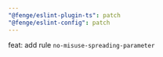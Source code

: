 ```yaml
---
"@fenge/eslint-plugin-ts": patch
"@fenge/eslint-config": patch
---
```


feat: add rule `no-misuse-spreading-parameter`
